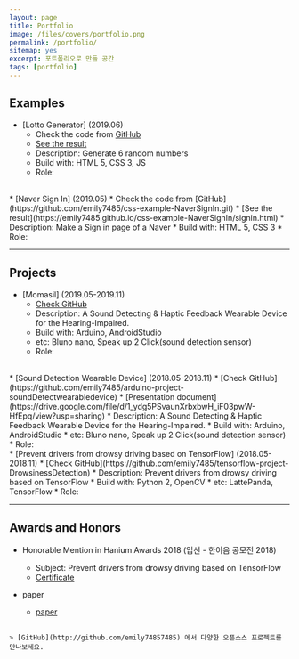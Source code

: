 ```yaml
---
layout: page
title: Portfolio
image: /files/covers/portfolio.png
permalink: /portfolio/
sitemap: yes
excerpt: 포트폴리오로 만들 공간
tags: [portfolio]
---
```


## Examples

* [Lotto Generator] (2019.06)
  * Check the code from [GitHub](https://github.com/emily7485/js-example-LottoGenerator.git)
  * [See the result](https://emily7485.github.io/js-example-LottoGenerator/lotto.html)
  * Description: Generate 6 random numbers
  * Build with: HTML 5, CSS 3, JS
  * Role:
<br>
* [Naver Sign In] (2019.05)
* Check the code from [GitHub](https://github.com/emily7485/css-example-NaverSignIn.git)
* [See the result](https://emily7485.github.io/css-example-NaverSignIn/signin.html)
  * Description: Make a Sign in page of a Naver
  * Build with: HTML 5, CSS 3
  * Role:

----

## Projects

* [Momasil] (2019.05-2019.11)
  * [Check GitHub](https://github.com/emily7485/arduino-project-soundDetectwearabledevice)
  * Description: A Sound Detecting & Haptic Feedback Wearable Device for the Hearing-Impaired.
  * Build with: Arduino, AndroidStudio
  * etc: Bluno nano, Speak up 2 Click(sound detection sensor)
  * Role:
<br>
* [Sound Detection Wearable Device] (2018.05-2018.11)
  * [Check GitHub](https://github.com/emily7485/arduino-project-soundDetectwearabledevice)
  * [Presentation document](https://drive.google.com/file/d/1_ydg5PSvaunXrbxbwH_iF03pwW-HfEpq/view?usp=sharing)
  * Description: A Sound Detecting & Haptic Feedback Wearable Device for the Hearing-Impaired.
  * Build with: Arduino, AndroidStudio
  * etc: Bluno nano, Speak up 2 Click(sound detection sensor)
  * Role:
<br>
* [Prevent drivers from drowsy driving based on TensorFlow] (2018.05-2018.11)
  * [Check GitHub](https://github.com/emily7485/tensorflow-project-DrowsinessDetection)
  * Description: Prevent drivers from drowsy driving based on TensorFlow
  * Build with: Python 2, OpenCV
  * etc: LattePanda, TensorFlow
  * Role:


---

## Awards and Honors

- Honorable Mention in Hanium Awards 2018 (입선 - 한이음 공모전 2018)
  - Subject: Prevent drivers from drowsy driving based on TensorFlow
  - [Certificate](https://drive.google.com/open?id=1BV2crAAjfSYUvilN3xXdm93rN1RZ2O5x)

- paper
  - [paper](https://drive.google.com/file/d/1WbB9uQS8WRzoMILQGvaLeoCbHMEMu08Y/view?usp=sharing)
```

> [GitHub](http://github.com/emily74857485) 에서 다양한 오픈소스 프로젝트를 만나보세요.
